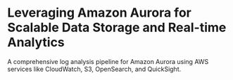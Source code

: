 # Leveraging Amazon Aurora for Scalable Data Storage and Real-time Analytics

A comprehensive log analysis pipeline for Amazon Aurora using AWS services like CloudWatch, S3, OpenSearch, and QuickSight.
